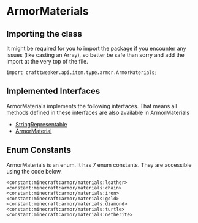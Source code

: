 # ArmorMaterials

## Importing the class

It might be required for you to import the package if you encounter any issues (like casting an Array), so better be safe than sorry and add the import at the very top of the file.
```zenscript
import crafttweaker.api.item.type.armor.ArmorMaterials;
```


## Implemented Interfaces
ArmorMaterials implements the following interfaces. That means all methods defined in these interfaces are also available in ArmorMaterials

- [StringRepresentable](/vanilla/api/util/StringRepresentable)
- [ArmorMaterial](/vanilla/api/item/type/armor/ArmorMaterial)

## Enum Constants

ArmorMaterials is an enum. It has 7 enum constants. They are accessible using the code below.

```zenscript
<constant:minecraft:armor/materials:leather>
<constant:minecraft:armor/materials:chain>
<constant:minecraft:armor/materials:iron>
<constant:minecraft:armor/materials:gold>
<constant:minecraft:armor/materials:diamond>
<constant:minecraft:armor/materials:turtle>
<constant:minecraft:armor/materials:netherite>
```
